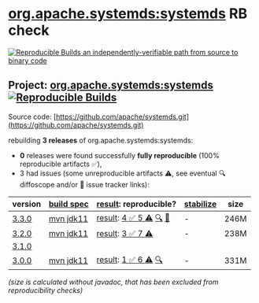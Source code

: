 [org.apache.systemds:systemds](https://central.sonatype.com/artifact/org.apache.systemds/systemds/versions) RB check
=======

[![Reproducible Builds](https://reproducible-builds.org/images/logos/rb.svg) an independently-verifiable path from source to binary code](https://reproducible-builds.org/)

## Project: [org.apache.systemds:systemds](https://central.sonatype.com/artifact/org.apache.systemds/systemds/versions) [![Reproducible Builds](https://img.shields.io/endpoint?url=https://raw.githubusercontent.com/jvm-repo-rebuild/reproducible-central/master/content/org/apache/systemds/badge.json)](https://github.com/jvm-repo-rebuild/reproducible-central/blob/master/content/org/apache/systemds/README.md)

Source code: [https://github.com/apache/systemds.git](https://github.com/apache/systemds.git)

rebuilding **3 releases** of org.apache.systemds:systemds:
- **0** releases were found successfully **fully reproducible** (100% reproducible artifacts :white_check_mark:),
- 3 had issues (some unreproducible artifacts :warning:, see eventual :mag: diffoscope and/or :memo: issue tracker links):

| version | [build spec](/BUILDSPEC.md) | [result](https://reproducible-builds.org/docs/jvm/): reproducible? | [stabilize](https://github.com/google/oss-rebuild/blob/main/cmd/stabilize/README.md) | size |
| -- | --------- | ------ | ------ | -- |
| [3.3.0](https://central.sonatype.com/artifact/org.apache.systemds/systemds/3.3.0/pom) | [mvn jdk11](systemds-3.3.0.buildspec) | [result](systemds-3.3.0.buildinfo): [4 :white_check_mark:  5 :warning:](systemds-3.3.0.buildcompare) [:mag:](systemds-3.3.0.diffoscope) [:memo:](https://github.com/apache/systemds/pull/2257) | - | 246M |
| [3.2.0](https://central.sonatype.com/artifact/org.apache.systemds/systemds/3.2.0/pom) | [mvn jdk11](systemds-3.2.0.buildspec) | [result](systemds-3.2.0.buildinfo): [3 :white_check_mark:  7 :warning:](systemds-3.2.0.buildcompare) | - | 238M |
| [3.1.0](https://central.sonatype.com/artifact/org.apache.systemds/systemds/3.1.0/pom) | | | |
| [3.0.0](https://central.sonatype.com/artifact/org.apache.systemds/systemds/3.0.0/pom) | [mvn jdk11](systemds-3.0.0.buildspec) | [result](systemds-3.0.0.buildinfo): [1 :white_check_mark:  6 :warning:](systemds-3.0.0.buildcompare) [:mag:](systemds-3.0.0.diffoscope) | - | 331M |

<i>(size is calculated without javadoc, that has been excluded from reproducibility checks)</i>

